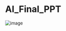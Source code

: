 # AI_Final_PPT


![image](https://user-images.githubusercontent.com/90166739/206770267-7559c685-f6a4-4052-9965-55844b444329.png)
